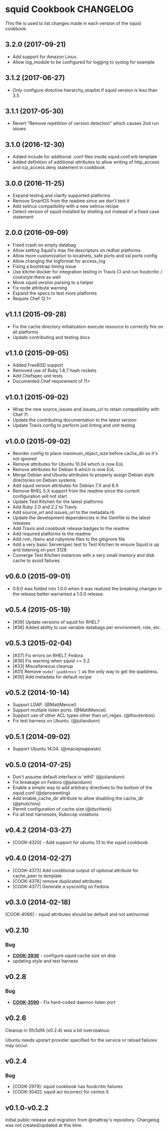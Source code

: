# squid Cookbook CHANGELOG

This file is used to list changes made in each version of the squid cookbook.

## 3.2.0 (2017-09-21)

- Add support for Amazon Linux.
- Allow log_module to be configured for logging to syslog for example

## 3.1.2 (2017-06-27)

- Only configure directive hierarchy_stoplist if squid version is less than 3.5

## 3.1.1 (2017-05-30)

- Revert "Remove repetition of version detection" which causes 2nd run issues

## 3.1.0 (2016-12-30)

- Added include for additional .conf files inside squid.conf.erb template
- Added definition of additional attributes to allow writing of http_access and icp_access deny statement in cookbook

## 3.0.0 (2016-11-25)

- Expand testing and clarify supported platforms
- Remove SmartOS from the readme since we don't test it
- Add selinux compatibility with a new selinux recipe
- Detect version of squid installed by shelling out instead of a fixed case statement

## 2.0.0 (2016-09-09)

- Fixed crash on empty databag
- Allow setting Squid's max file descriptors on redhat platforms
- Allow more customization to localnets, safe ports and ssl ports config
- Allow changing the logformat for access_log
- Fixing a bootstrap timing issue
- Use kitche-docker for integration testing in Travis CI and run foodcritic / cookstyle there as well
- Move squid version parsing to a helper
- Fix node attribute warning
- Expand the specs to test more platforms
- Require Chef 12.1+

## v1.1.1 (2015-09-28)

- Fix the cache directory initialization execute resource to correctly fire on all platforms
- Update contributing and testing docs

## v1.1.0 (2015-09-05)

- Added FreeBSD support
- Removed use of Ruby 1.8.7 hash rockets
- Add Chefspec unit tests
- Documented Chef requirement of 11+

## v1.0.1 (2015-09-02)

- Wrap the new source_issues and issues_url to retain compatibility with Chef 11
- Update the contributing documentation to the latest version
- Update Travis config to perform just linting and unit testing

## v1.0.0 (2015-09-02)

- Reorder config to place maximum_object_size before cache_dir so it's not ignored
- Remove attributes for Ubuntu 10.04 which is now EoL
- Remove attributes for Debian 6 which is now EoL
- Merge Debian and Ubuntu attributes to properly assign Debian style directories on Debian systems
- Add squid version attributes for Debian 7.X and 8.X
- Remove RHEL 5.X support from the readme since the current configuration will not start
- Update Test Kitchen for the latest platforms
- Add Ruby 2.0 and 2.2 to Travis
- Add source_url and issues_url to the metadata.rb
- Update the development dependencies in the Gemfile to the latest releases
- Add Travis and cookbook release badges to the readme
- Add required platforms to the readme
- Add rvm, rbenv and rubymine files to the gitignore file
- Add a very basic Serverspec test to Test Kitchen to ensure Squid is up and listening on port 3128
- Converge Test Kitchen instances with a very small memory and disk cache to avoid failures

## v0.6.0 (2015-09-01)

- 0.6.0 was folded into 1.0.0 when it was realized the breaking changes in the release better warranted a 1.0.0 release.

## v0.5.4 (2015-05-19)

- [#39] Update versions of squid for RHEL7
- [#38] Added ability to use variable databags per environment, role, etc.

## v0.5.3 (2015-02-04)

- [#37] Fix errors on RHEL7, Fedora
- [#36] Fix warning when squid >= 3.2
- [#33] Miscellaneous cleanup
- [#31] Remove `node['ipaddress']` as the only way to get the ipaddress.
- [#30] Add metadata for default recipe

## v0.5.2 (2014-10-14)

- Support LDAP. (@MattMencel)
- Support multiple listen ports. (@MattMencel)
- Support use of other ACL types other than url_regex. (@thoutenbos)
- Fix test harness on Ubuntu. (@juliandunn)

## v0.5.1 (2014-09-02)

- Support Ubuntu 14.04\. (@maciejmajewski)

## v0.5.0 (2014-07-25)

- Don't assume default interface is 'eth0' (@juliandunn)
- Fix breakage on Fedora (@juliandunn)
- Enable a simple way to add arbitrary directives to the bottom of the squid.conf (@dansweeting)
- Add enable_cache_dir attribute to allow disabling the cache_dir (@phutchins)
- Permit configuration of cache size (@dschlenk)
- Fix all test harnesses, Rubocop violations

## v0.4.2 (2014-03-27)

- [COOK-4320] - Add support for ubuntu 13 to the squid cookbook

## v0.4.0 (2014-02-27)

- [COOK-4373] Add conditional output of optional attribute for cache_peer to template
- [COOK-4376] remove duplicated attributes
- [COOK-4377] Generate a sysconfig on Fedora

## v0.3.0 (2014-02-18)

[COOK-4066] - squid attributes should be default and not set/normal

## v0.2.10

### Bug

- **[COOK-3936](https://tickets.chef.io/browse/COOK-3936)** - configure squid cache size on disk
- updating style and test harness

## v0.2.8

### Bug

- **[COOK-3590](https://tickets.chef.io/browse/COOK-3590)** - Fix hard-coded daemon listen port

## v0.2.6

Cleanup in 5fc5df4 (v0.2.4) was a bit overzealous:

Ubuntu needs upstart provider specified for the service or reload failures may occur.

## v0.2.4

### Bug

- [COOK-2979]: squid cookbook has foodcritic failures
- [COOK-3042]: squid acl incorrect for centos 5

## v0.1.0-v0.2.2

Initial public release and migration from @mattray's repository. Changelog was not created/updated at this time.
